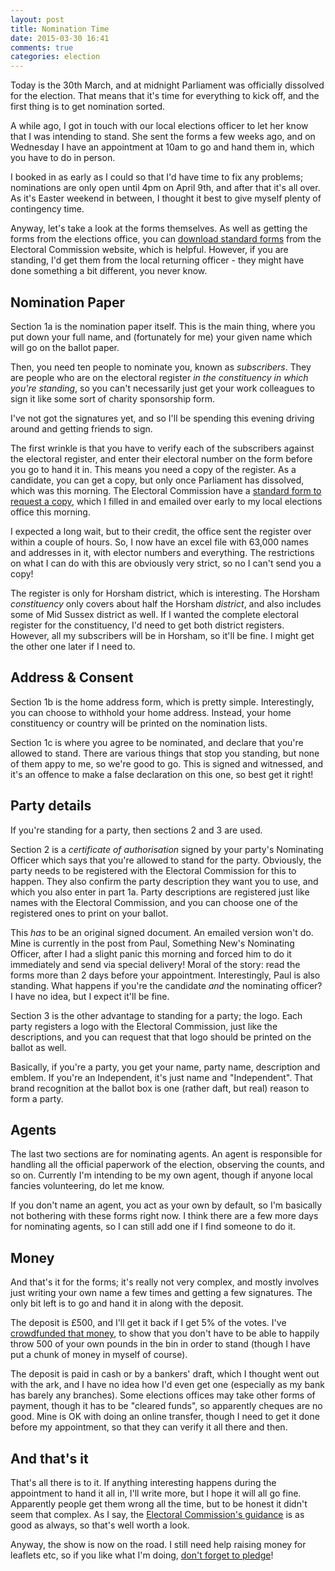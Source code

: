 ```yaml
---
layout: post
title: Nomination Time
date: 2015-03-30 16:41
comments: true
categories: election
---
```


<div class='pull-right' style='line-height: auto'>
  <script type="text/javascript" src="http://www.crowdfunder.co.uk/something-new-for-horsham/widget.js/"></script>
</div>

Today is the 30th March, and at midnight Parliament was officially dissolved for the election. That means that it's time for everything to kick off, and the first thing is to get nomination sorted.

A while ago, I got in touch with our local elections officer to let her know that I was intending to stand. She sent the forms a few weeks ago, and on Wednesday I have an appointment at 10am to go and hand them in, which you have to do in person. 

I booked in as early as I could so that I'd have time to fix any problems; nominations are only open until 4pm on April 9th, and after that it's all over. As it's Easter weekend in between, I thought it best to give myself plenty of contingency time.

Anyway, let's take a look at the forms themselves. As well as getting the forms from the elections office, you can [download standard forms](http://www.electoralcommission.org.uk/__data/assets/pdf_file/0008/183437/Nomination-pack-incl-election-agent-notification-form.pdf) from the Electoral Commission website, which is helpful. However, if you are standing, I'd get them from the local returning officer - they might have done something a bit different, you never know.

## Nomination Paper

Section 1a is the nomination paper itself. This is the main thing, where you put down your full name, and (fortunately for me) your given name which will go on the ballot paper. 

Then, you need ten people to nominate you, known as *subscribers*. They are people who are on the electoral register *in the constituency in which you're standing*, so you can't necessarily just get your work colleagues to sign it like some sort of charity sponsorship form. 

I've not got the signatures yet, and so I'll be spending this evening driving around and getting friends to sign.

The first wrinkle is that you have to verify each of the subscribers against the electoral register, and enter their electoral number on the form before you go to hand it in. This means you need a copy of the register. As a candidate, you can get a copy, but only once Parliament has dissolved, which was this morning. The Electoral Commission have a [standard form to request a copy](http://www.electoralcommission.org.uk/__data/assets/word_doc/0010/141886/Register-request-form-generic.doc), which I filled in and emailed over early to my local elections office this morning.

I expected a long wait, but to their credit, the office sent the register over within a couple of hours. So, I now have an excel file with 63,000 names and addresses in it, with elector numbers and everything. The restrictions on what I can do with this are obviously very strict, so no I can't send you a copy!

The register is only for Horsham district, which is interesting. The Horsham *constituency* only covers about half the Horsham *district*, and also includes some of Mid Sussex district as well. If I wanted the complete electoral register for the constituency, I'd need to get both district registers. However, all my subscribers will be in Horsham, so it'll be fine. I might get the other one later if I need to.

## Address & Consent

Section 1b is the home address form, which is pretty simple. Interestingly, you can choose to withhold your home address. Instead, your home constituency or country will be printed on the nomination lists.

Section 1c is where you agree to be nominated, and declare that you're allowed to stand. There are various things that stop you standing, but none of them appy to me, so we're good to go. This is signed and witnessed, and it's an offence to make a false declaration on this one, so best get it right!

## Party details

If you're standing for a party, then sections 2 and 3 are used.

Section 2 is a *certificate of authorisation* signed by your party's Nominating Officer which says that you're allowed to stand for the party. Obviously, the party needs to be registered with the Electoral Commission for this to happen. They also confirm the party description they want you to use, and which you also enter in part 1a. Party descriptions are registered just like names with the Electoral Commission, and you can choose one of the registered ones to print on your ballot. 

This *has* to be an original signed document. An emailed version won't do. Mine is currently in the post from Paul, Something New's Nominating Officer, after I had a slight panic this morning and forced him to do it immediately and send via special delivery! Moral of the story: read the forms more than 2 days before your appointment. Interestingly, Paul is also standing. What happens if you're the candidate *and* the nominating officer? I have no idea, but I expect it'll be fine.

Section 3 is the other advantage to standing for a party; the logo. Each party registers a logo with the Electoral Commission, just like the descriptions, and you can request that that logo should be printed on the ballot as well.

Basically, if you're a party, you get your name, party name, description and emblem. If you're an Independent, it's just name and "Independent". That brand recognition at the ballot box is one (rather daft, but real) reason to form a party.

## Agents

The last two sections are for nominating agents. An agent is responsible for handling all the official paperwork of the election, observing the counts, and so on. Currently I'm intending to be my own agent, though if anyone local fancies volunteering, do let me know.

If you don't name an agent, you act as your own by default, so I'm basically not bothering with these forms right now. I think there are a few more days for nominating agents, so I can still add one if I find someone to do it.

## Money

And that's it for the forms; it's really not very complex, and mostly involves just writing your own name a few times and getting a few signatures. The only bit left is to go and hand it in along with the deposit.

The deposit is £500, and I'll get it back if I get 5% of the votes. I've [crowdfunded that money](http://www.crowdfunder.co.uk/something-new-for-horsham/), to show that you don't have to be able to happily throw 500 of your own pounds in the bin in order to stand (though I have put a chunk of money in myself of course).

The deposit is paid in cash or by a bankers' draft, which I thought went out with the ark, and I have no idea how I'd even get one (especially as my bank has barely any branches). Some elections offices may take other forms of payment, though it has to be "cleared funds", so apparently cheques are no good. Mine is OK with doing an online transfer, though I need to get it done before my appointment, so that they can verify it all there and then.

## And that's it

That's all there is to it. If anything interesting happens during the appointment to hand it all in, I'll write more, but I hope it will all go fine. Apparently people get them wrong all the time, but to be honest it didn't seem that complex. As I say, the [Electoral Commission's guidance](http://www.electoralcommission.org.uk/i-am-a/candidate-or-agent/uk-parliamentary-general-election-great-britain) is as good as always, so that's well worth a look.

Anyway, the show is now on the road. I still need help raising money for leaflets etc, so if you like what I'm doing, [don't forget to pledge](http://www.crowdfunder.co.uk/something-new-for-horsham/)!